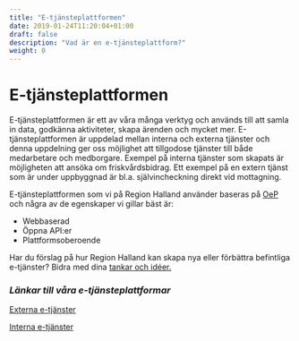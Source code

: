 ```yaml
---
title: "E-tjänsteplattformen"
date: 2019-01-24T11:20:04+01:00
draft: false
description: "Vad är en e-tjänsteplattform?"
weight: 0
---
```

# E-tjänsteplattformen 
E-tjänsteplattformen är ett av våra många verktyg och används till att samla in data, godkänna aktiviteter, skapa ärenden och mycket mer. E-tjänsteplattformen är uppdelad mellan interna och externa tjänster och denna uppdelning ger oss möjlighet att tillgodose tjänster till både medarbetare och medborgare. Exempel på interna tjänster som skapats är möjligheten att ansöka om friskvårdsbidrag. Ett exempel på en extern tjänst som är under uppbyggnad är bl.a. självincheckning direkt vid mottagning. 

E-tjänsteplattformen som vi på Region Halland använder baseras på [OeP](www.oeplatform.org) och några av de egenskaper vi gillar bäst är: 
 * Webbaserad
 * Öppna API:er
 * Plattformsoberoende

Har du förslag på hur Region Halland kan skapa nya eller förbättra befintliga e-tjänster? Bidra med dina [tankar och idéer.](https://etjanster.intra.regionhalland.se/nytjanst)

### *Länkar till våra e-tjänsteplattformar*
[Externa e-tjänster](https://etjanster.regionhalland.se/)

[Interna e-tjänster](https://etjanster.intra.regionhalland.se/)
